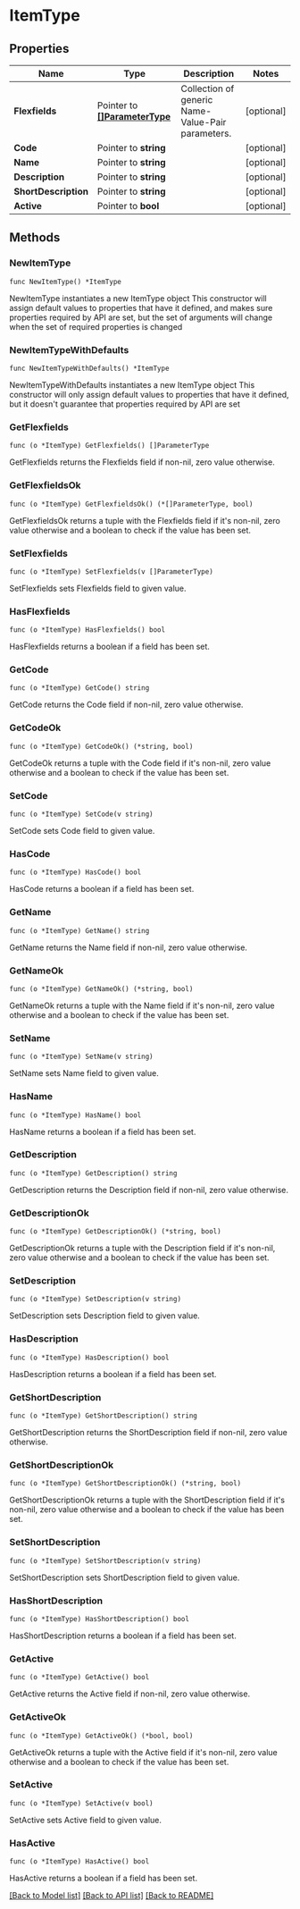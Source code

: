 # ItemType

## Properties

Name | Type | Description | Notes
------------ | ------------- | ------------- | -------------
**Flexfields** | Pointer to [**[]ParameterType**](ParameterType.md) | Collection of generic Name-Value-Pair parameters. | [optional] 
**Code** | Pointer to **string** |  | [optional] 
**Name** | Pointer to **string** |  | [optional] 
**Description** | Pointer to **string** |  | [optional] 
**ShortDescription** | Pointer to **string** |  | [optional] 
**Active** | Pointer to **bool** |  | [optional] 

## Methods

### NewItemType

`func NewItemType() *ItemType`

NewItemType instantiates a new ItemType object
This constructor will assign default values to properties that have it defined,
and makes sure properties required by API are set, but the set of arguments
will change when the set of required properties is changed

### NewItemTypeWithDefaults

`func NewItemTypeWithDefaults() *ItemType`

NewItemTypeWithDefaults instantiates a new ItemType object
This constructor will only assign default values to properties that have it defined,
but it doesn't guarantee that properties required by API are set

### GetFlexfields

`func (o *ItemType) GetFlexfields() []ParameterType`

GetFlexfields returns the Flexfields field if non-nil, zero value otherwise.

### GetFlexfieldsOk

`func (o *ItemType) GetFlexfieldsOk() (*[]ParameterType, bool)`

GetFlexfieldsOk returns a tuple with the Flexfields field if it's non-nil, zero value otherwise
and a boolean to check if the value has been set.

### SetFlexfields

`func (o *ItemType) SetFlexfields(v []ParameterType)`

SetFlexfields sets Flexfields field to given value.

### HasFlexfields

`func (o *ItemType) HasFlexfields() bool`

HasFlexfields returns a boolean if a field has been set.

### GetCode

`func (o *ItemType) GetCode() string`

GetCode returns the Code field if non-nil, zero value otherwise.

### GetCodeOk

`func (o *ItemType) GetCodeOk() (*string, bool)`

GetCodeOk returns a tuple with the Code field if it's non-nil, zero value otherwise
and a boolean to check if the value has been set.

### SetCode

`func (o *ItemType) SetCode(v string)`

SetCode sets Code field to given value.

### HasCode

`func (o *ItemType) HasCode() bool`

HasCode returns a boolean if a field has been set.

### GetName

`func (o *ItemType) GetName() string`

GetName returns the Name field if non-nil, zero value otherwise.

### GetNameOk

`func (o *ItemType) GetNameOk() (*string, bool)`

GetNameOk returns a tuple with the Name field if it's non-nil, zero value otherwise
and a boolean to check if the value has been set.

### SetName

`func (o *ItemType) SetName(v string)`

SetName sets Name field to given value.

### HasName

`func (o *ItemType) HasName() bool`

HasName returns a boolean if a field has been set.

### GetDescription

`func (o *ItemType) GetDescription() string`

GetDescription returns the Description field if non-nil, zero value otherwise.

### GetDescriptionOk

`func (o *ItemType) GetDescriptionOk() (*string, bool)`

GetDescriptionOk returns a tuple with the Description field if it's non-nil, zero value otherwise
and a boolean to check if the value has been set.

### SetDescription

`func (o *ItemType) SetDescription(v string)`

SetDescription sets Description field to given value.

### HasDescription

`func (o *ItemType) HasDescription() bool`

HasDescription returns a boolean if a field has been set.

### GetShortDescription

`func (o *ItemType) GetShortDescription() string`

GetShortDescription returns the ShortDescription field if non-nil, zero value otherwise.

### GetShortDescriptionOk

`func (o *ItemType) GetShortDescriptionOk() (*string, bool)`

GetShortDescriptionOk returns a tuple with the ShortDescription field if it's non-nil, zero value otherwise
and a boolean to check if the value has been set.

### SetShortDescription

`func (o *ItemType) SetShortDescription(v string)`

SetShortDescription sets ShortDescription field to given value.

### HasShortDescription

`func (o *ItemType) HasShortDescription() bool`

HasShortDescription returns a boolean if a field has been set.

### GetActive

`func (o *ItemType) GetActive() bool`

GetActive returns the Active field if non-nil, zero value otherwise.

### GetActiveOk

`func (o *ItemType) GetActiveOk() (*bool, bool)`

GetActiveOk returns a tuple with the Active field if it's non-nil, zero value otherwise
and a boolean to check if the value has been set.

### SetActive

`func (o *ItemType) SetActive(v bool)`

SetActive sets Active field to given value.

### HasActive

`func (o *ItemType) HasActive() bool`

HasActive returns a boolean if a field has been set.


[[Back to Model list]](../README.md#documentation-for-models) [[Back to API list]](../README.md#documentation-for-api-endpoints) [[Back to README]](../README.md)


